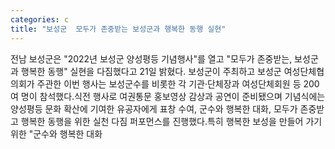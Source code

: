 ```yaml
---
categories: c
title: "보성군  모두가 존중받는 보성군과 행복한 동행 실현"
---
```

전남 보성군은 "2022년 보성군 양성평등 기념행사"를 열고 "모두가 존중받는, 보성군과 행복한 동행" 실현을 다짐했다고 21일 밝혔다. 보성군이 주최하고 보성군 여성단체협의회가 주관한 이번 행사는 보성군수를 비롯한 각 기관·단체장과 여성단체회원 등 200여 명이 참석했다.식전 행사로 여권통문 홍보영상 감상과 공연이 준비됐으며 기념식에는 양성평등 문화 확산에 기여한 유공자에게 표창 수여, 군수와 행복한 대화, 모두가 존중받고 행복한 동행을 위한 실천 다짐 퍼포먼스를 진행했다.특히 행복한 보성을 만들어 가기 위한 "군수와 행복한 대화